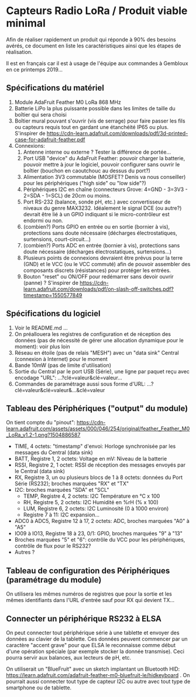 # Capteurs Radio LoRa / Produit viable minimal

Afin de réaliser rapidement un produit qui réponde à 90% des besoins avérés, ce document en liste les caractéristiques ainsi que les étapes de réalisation.

Il est en français car il est à usage de l'équipe aux commandes à Gembloux en ce printemps 2019...

## Spécifications du matériel

1. Module AdaFruit Feather M0 LoRa 868 MHz
1. Batterie LiPo la plus puissante possible dans les limites de taille du boîtier qui sera choisi
1. Boîtier mural pouvant s'ouvrir (vis de serrage) pour faire passer les fils ou capteurs requis tout en gardant une étanchéité IP65 ou plus. S'inspirer de https://cdn-learn.adafruit.com/downloads/pdf/3d-printed-case-for-adafruit-feather.pdf
1. Connexions:
   1. Antenne interne ou externe ? Tester la différence de portée...
   1. Port USB "device" du AdaFruit Feather: pouvoir charger la batterie, pouvoir mettre à jour le logiciel, pouvoir configurer sans ouvrir le boîtier (bouchon en caoutchouc au dessus du port?) 
   1. Alimentation 3V3 commutable (MOSFET? Denis va nous conseiller) pour les périphériques ("high side" ou "low side"?)
   1. Périphériques I2C en chaîne (connecteurs Grove: 4=GND - 3=3V3 - 2=SDA - 1=SCL) de 20cm ou moins.
   1. Port RS-232 (balance, sonde pH, etc.) avec convertisseur de niveaux du genre MAX3232. Idéalement le signal DCE (ou autre?) devrait être lié à un GPIO indiquant si le micro-contrôleur est endormi ou non.
   1. (combien?) Ports GPIO en entrée ou en sortie (bornier à vis), protections sans doute nécessaire (décharges électrostatiques, surtensions, court-circuit...)
   1. (combien?) Ports ADC en entrée (bornier à vis), protections sans doute nécessaire (décharges électrostatiques, surtensions...)
   1. Plusieurs points de connexions devraient être prévus pour la terre (GND) et le VCC (ou le VCC commuté) afin de pouvoir assembler des composants discrets (résistances) pour protéger les entrées.
   1. Bouton "reset" ou ON/OFF pour redémarrer sans devoir ouvrir (panne) ? S'inspirer de https://cdn-learn.adafruit.com/downloads/pdf/on-slash-off-switches.pdf?timestamp=1550577849

## Spécifications du logiciel

1. Voir le README.md ...
1. On préallouera les registres de configuration et de réception des données (pas de nécessité de gérer une allocation dynamique pour le moment): voir plus loin
1. Réseau en étoile (pas de relais "MESH") avec un "data sink" Central (connexion à Internet) pour le moment
1. Bande 10mW (pas de limite d'utilisation)
1. Sortie du Central par le port USB (Série), une ligne par paquet reçu avec encodage "URL": ...?clé=valeur&clé=valeur...
1. Commandes de paramétrage aussi sous forme d'URL: ...?clé=valeur&clé=valeur&...&clé=valeur

## Tableau des Périphériques ("output" du module)

On tient compte du "pinout": https://cdn-learn.adafruit.com/assets/assets/000/046/254/original/feather_Feather_M0_LoRa_v1.2-1.png?1504886587

* TIME, 4 octets: "timestamp" d'envoi: Horloge synchronisée par les messages du Central (data sink)
* BATT, Registre 1, 2 octets: Voltage en mV: Niveau de la batterie
* RSSI, Registre 2, 1 octet: RSSI de réception des messages envoyés par le Central (data sink)
* RX, Registre 3, un ou plusieurs blocs de 1 à 8 octets: données du Port Série (RS232); broches marquées "RX" et "TX"
* I2C: broches marquées "SDA" et "SCL"
  * TEMP, Registre 4, 2 octets: I2C Température en °C x 100
  * RH, Registre 5, 2 octets: I2C Humidité en %rH (% x 100)
  * LUM, Registre 6, 2 octets: I2C Luminosité (0 à 1000 environ)
  * Registre 7 à 11: I2C expansion...
* ADC0 à ADC5, Registre 12 à 17, 2 octets: ADC, broches marquées "A0" à "A5"
* IO09 à IO13, Registre 18 à 23, 0/1: GPIO, broches marquées "9" à "13"
* Broches marquées "5" et "6": contrôle du VCC pour les périphériques, contrôle de flux pour le RS232?
* Autres ?

## Tableau de configuration des Périphériques (paramétrage du module)

On utilisera les mêmes numéros de registres que pour la sortie et les mêmes identifiants dans l'URL d'entrée sauf pour RX qui devient TX...

## Connecter un périphérique RS232 à ELSA

On peut connecter tout périphérique série à une tablette et envoyer des données au clavier de la tablette. Ces données peuvent commencer par un caractère "accent grave" pour que ELSA le reconnaisse comme début d'une opération spéciale (par exemple stocker la donnée transmise). Ceci pourra servir aux balances, aux lecteurs de pH, etc.

On utiliserait un "BlueFruit" avec un sketch implantant un Bluetooth HID: https://learn.adafruit.com/adafruit-feather-m0-bluefruit-le/hidkeyboard . On pourrait aussi connecter tout type de capteur I2C ou autre avec tout type de smartphone ou de tablette.
